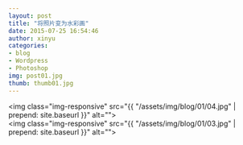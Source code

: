 ```yaml
---
layout: post
title: "将照片变为水彩画"
date: 2015-07-25 16:54:46
author: xinyu
categories: 
- blog 
- Wordpress
- Photoshop
img: post01.jpg
thumb: thumb01.jpg
---
```

<!--more-->
<img class="img-responsive" src="{{ "/assets/img/blog/01/04.jpg" | prepend: site.baseurl }}" alt="">
<br>
<img class="img-responsive" src="{{ "/assets/img/blog/01/03.jpg" | prepend: site.baseurl }}" alt="">
